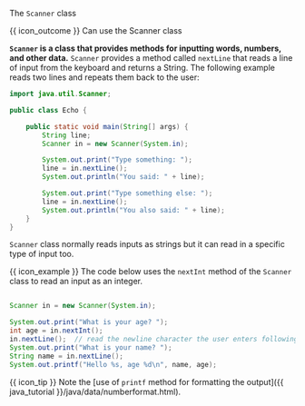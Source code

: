 <span id="title">The `Scanner` class</span>

<span id="prereqs"></span>

<span id="outcomes">{{ icon_outcome }} Can use the Scanner class</span>

<div id="body">

**`Scanner` is a class that provides methods for inputting words, numbers, and other data.** `Scanner` provides a method called `nextLine` that reads a line of input from the keyboard and returns a String. The following example reads two lines and repeats them back to the user:

```java
import java.util.Scanner;

public class Echo {

    public static void main(String[] args) {
        String line;
        Scanner in = new Scanner(System.in);

        System.out.print("Type something: ");
        line = in.nextLine();
        System.out.println("You said: " + line);

        System.out.print("Type something else: ");
        line = in.nextLine();
        System.out.println("You also said: " + line);
    }
}
```

`Scanner` class normally reads inputs as strings but it can read in a specific type of input too.

<box>

{{ icon_example }} The code below uses the `nextInt` method of the `Scanner` class to read an input as an integer.

```java

Scanner in = new Scanner(System.in);

System.out.print("What is your age? ");
int age = in.nextInt();
in.nextLine();  // read the newline character the user enters following the integer
System.out.print("What is your name? ");
String name = in.nextLine();
System.out.printf("Hello %s, age %d\n", name, age);
```
{{ icon_tip }} Note the [use of `printf` method for formatting the output]({{ java_tutorial }}/java/data/numberformat.html).

</box>

</div>

<div id="extras">
  <include src="exercisesPanel.md" boilerplate />
</div>